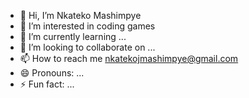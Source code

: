 - 👋 Hi, I’m Nkateko Mashimpye
- 👀 I’m interested in coding games
- 🌱 I’m currently learning ...
- 💞️ I’m looking to collaborate on ...
- 📫 How to reach me nkatekojmashimpye@gmail.com
- 😄 Pronouns: ...
- ⚡ Fun fact: ...

<!---
Mashimpy/Mashimpy is a ✨ special ✨ repository because its `README.md` (this file) appears on your GitHub profile.
You can click the Preview link to take a look at your changes.
--->
